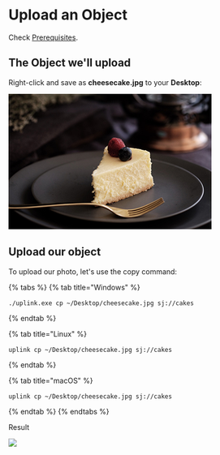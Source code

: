 # Upload an Object

Check [Prerequisites](../prerequisites.md).

## The Object we'll upload

Right-click and save as **cheesecake.jpg** to your **Desktop**:

![](../../../.gitbook/assets/cheesecake.jpg)

## Upload our object

To upload our photo, let's use the copy command:

{% tabs %}
{% tab title="Windows" %}
```
./uplink.exe cp ~/Desktop/cheesecake.jpg sj://cakes
```
{% endtab %}

{% tab title="Linux" %}
```
uplink cp ~/Desktop/cheesecake.jpg sj://cakes
```
{% endtab %}

{% tab title="macOS" %}
```
uplink cp ~/Desktop/cheesecake.jpg sj://cakes
```
{% endtab %}
{% endtabs %}

Result

![](../../../.gitbook/assets/upload\_file.png)
